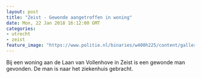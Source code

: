 ```yaml
---
layout: post
title: "Zeist - Gewonde aangetroffen in woning"
date: Mon, 22 Jan 2018 16:12:00 GMT
categories: 
- utrecht 
- zeist 
feature_image: "https://www.politie.nl/binaries/w400h225/content/gallery/politie/stockfotos/algemeen/nw-operationeel-uniform-1.jpg"
---
```


Bij een woning aan de Laan van Vollenhove in Zeist is een gewonde man gevonden. De man is naar het ziekenhuis gebracht.
